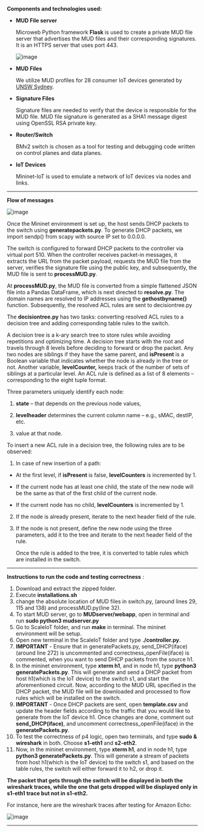**Components and technologies used:**

-   **MUD File server**

    Microweb Python framework **Flask** is used to create a private MUD
    file server that advertises the MUD files and their
    corresponding signatures. It is an HTTPS server that uses port 443.

    ![image](https://user-images.githubusercontent.com/42608920/165620963-e8ee1715-834d-4298-907e-e6bf1a103f9a.png)

-   **MUD Files**

    We utilize MUD profiles for 28 consumer IoT devices generated by [UNSW
    Sydney](https://iotanalytics.unsw.edu.au/mudprofiles).

-   **Signature Files**

    Signature files are needed to verify that the device is responsible
    for the MUD file. MUD file signature is generated as a SHA1 message
    digest using OpenSSL RSA private key.

-   **Router/Switch**

    BMv2 switch is chosen as a tool for testing and debugging code
    written on control planes and data planes.

-   **IoT Devices**

    Mininet-IoT is used to emulate a network of IoT devices via nodes
    and links.
    
____

**Flow of messages**

![image](https://user-images.githubusercontent.com/42608920/172326109-fbe5edd6-541b-4b56-a41f-ee6f00b7f887.png)

Once the Mininet environment is set up, the host sends DHCP packets
to the switch using **generatepackets.py**. To generate DHCP
packets, we import sendp() from scapy with source IP set to 0.0.0.0.

The switch is configured to forward DHCP packets to the controller
via virtual port 510. When the controller receives packet-in
messages, it extracts the URL from the packet payload, requests the
MUD file from the server, verifies the signature file using the
public key, and subsequently, the MUD file is sent to
**processMUD.py**.

At **processMUD.py**, the MUD file is converted from a simple
flattened JSON file into a Pandas DataFrame, which is next directed
to **resolve.py**. The domain names are resolved to IP addresses
using the **gethostbyname()** function. Subsequently, the resolved
ACL rules are sent to decisiontree.py

The **decisiontree.py** has two tasks: converting resolved ACL rules
to a decision tree and adding corresponding table rules to
the switch.

A decision tree is a k-ary search tree to store rules while avoiding
repetitions and optimizing time. A decision tree starts with the
root and travels through 8 levels before deciding to forward or drop
the packet. Any two nodes are siblings if they have the same parent,
and **isPresent** is a Boolean variable that indicates whether the
node is already in the tree or not. Another variable,
**levelCounter,** keeps track of the number of sets of siblings at a
particular level. An ACL rule is defined as a list of 8 elements –
corresponding to the eight tuple format.

Three parameters uniquely identify each node:

1.  **state** – that depends on the previous node values,

2.  **levelheader** determines the current column name – e.g., sMAC,
    destIP, etc.

3.  value at that node.

To insert a new ACL rule in a decision tree, the following rules are to
be observed:

1.  In case of new insertion of a path:

-   At the first level, if **isPresent** is false, **levelCounters** is
    incremented by 1.

-   If the current node has at least one child, the state of the new
    node will be the same as that of the first child of the
    current node.

-   If the current node has no child, **levelCounters** is incremented
    by 1.

2.  If the node is already present, iterate to the next header field of
    the rule.

3.  If the node is not present, define the new node using the three
    parameters, add it to the tree and iterate to the next header field
    of the rule.

    Once the rule is added to the tree, it is converted to table rules which
are installed in the switch.


___

**Instructions to run the code and testing correctness** :

1. Download and extract the zipped folder.  
2. Execute **installations.sh**
3. change the absolute location of MUD files in switch.py, (around lines 29, 115 and 138) and processMUD.py(line 32).
4. To start MUD server, go to **MUDserver/webapp**, open in terminal and run **sudo python3 mudserver.py**
5. Go to ScaleIoT folder, and run **make** in terminal. The mininet environment will be setup.
6. Open new terminal in the ScaleIoT folder and type **./controller.py**.
7. **IMPORTANT** - Ensure that in generatePackets.py, send_DHCP(iface) (around line 272) is uncommented and  correctness_openFile(iface) is commented, when you want to send DHCP packets from the source h1. 
8. In the mininet environment, type **xterm h1**, and in node h1, type **python3 generatePackets.py**. This will generate and send  a DHCP packet from host h1(which is the IoT device) to the switch s1, and start the aforementioned circuit. Now, according to the MUD URL specified in the DHCP packet, the MUD file will be downloaded and processed to flow rules which will be installed on the switch.
9.  **IMPORTANT** - Once DHCP packets are sent, open **template.csv** and update the header fields according to the traffic that you would like to generate from the IoT device h1. Once changes are done, comment out **send_DHCP(iface)**, and uncomment correctness_openFile(iface) in the **generatePackets.py**.
10.  To test the correctness of p4 logic, open two terminals, and type **sudo & wireshark** in both. Choose **s1-eth1** and **s2-eth2**. 
11.  Now, in the mininet environment, type **xterm h1**, and in node h1, type **python3 generatePackets.py**. This will generate a stream of packets from host h1(which is the IoT device) to the switch s1, and based on the table rules, the switch will either forward it to h2, or drop it.

**The packet that gets through the switch will be displayed in both the wireshark traces, while the one that gets dropped will be displayed only in s1-eth1 trace but not in s1-eth2.**

For instance, here are the wireshark traces after testing for Amazon Echo: 

![image](https://user-images.githubusercontent.com/42608920/172308787-8b9cb8ee-5f0c-4f7b-8007-d6d60900ddb4.png)

___
